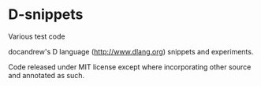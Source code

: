 # D-snippets
Various test code

docandrew's D language (http://www.dlang.org) snippets and experiments.

Code released under MIT license except where incorporating other source and annotated as such.
